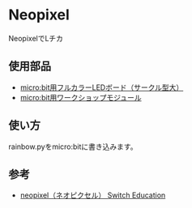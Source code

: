 # Neopixel
NeopixelでLチカ

## 使用部品
- [micro:bit用フルカラーLEDボード（サークル型大）](https://www.switch-science.com/products/6598?variant=42382117306566)
- [micro:bit用ワークショップモジュール](https://www.switch-science.com/products/5489?variant=42382068154566)

## 使い方
rainbow.pyをmicro:bitに書き込みます。

## 参考
- [neopixel（ネオピクセル） Switch Education](https://learn.switch-education.com/microbit-md-tutorial/20-neopixel.html)
